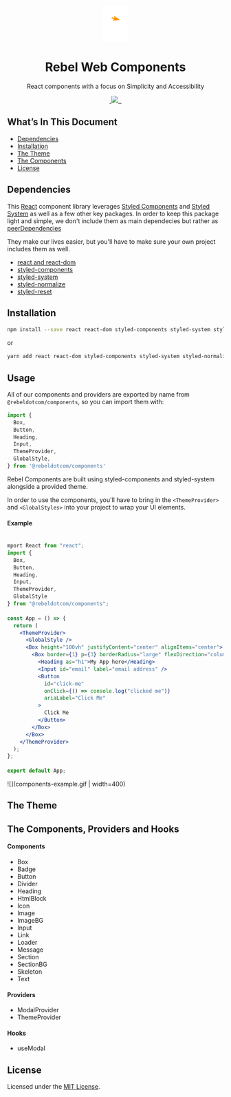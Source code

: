 <p align="center">
  <a href="https://rebel.com" >
    <img style="background: #000;" alt="Gatsby" src="https://github.com/rebeldotcom/rebel-web-components/blob/master/static/rebel.svg" width="60" />
  </a>
</p>

<h1 align="center">Rebel Web Components</h1>

<p align="center">React components with a focus on Simplicity and Accessibility</p>

<p align="center">
  <a aria-label="npm package" href="https://www.npmjs.com/package/@rebeldotcom/components">
    <img alt="" src="https://img.shields.io/npm/v/@rebeldotcom/components?style=for-the-badge">
  </a>
  <a aria-label="contributors graph" href="https://github.com/rebeldotcom/rebel-web-components/graphs/contributors">
    <img src="https://img.shields.io/github/contributors/rebeldotcom/rebel-web-components?style=for-the-badge">
  </a>
  <a aria-label="last commit" href="https://github.com/rebeldotcom/rebel-web-components/commits/master">
    <img alt="" src=
  "https://img.shields.io/github/last-commit/rebeldotcom/rebel-web-components?style=for-the-badge">
  </a>
  
  <a aria-label="license" href="https://github.com/rebeldotcom/rebel-web-components/blob/master/LICENSE">
    <img src="https://img.shields.io/github/license/rebeldotcom/rebel-web-components?style=for-the-badge" alt="">
  </a>
</p>

## What’s In This Document

- [Dependencies](#dependencies)
- [Installation](#installation)
- [The Theme](#the-theme)
- [The Components](#the-components-and-providers)
- [License](#license)

## Dependencies

This [React](https://reactjs.org/) component library leverages [Styled Components](https://www.styled-components.com/) and [Styled System](https://styled-system.com/) as well as a few other key packages. In order to keep this package light and simple, we don't include them as main dependecies but rather as [peerDependencies](http://npm.github.io/using-pkgs-docs/package-json/types/peerdependencies.html)

They make our lives easier, but you'll have to make sure your own project includes them as well.

- [react and react-dom](https://reactjs.org/)
- [styled-components](https://www.styled-components.com/)
- [styled-system](https://styled-system.com/)
- [styled-normalize](https://github.com/sergeysova/styled-normalize)
- [styled-reset](https://github.com/zacanger/styled-reset)

## Installation

```sh
npm install --save react react-dom styled-components styled-system styled-normalize styled-reset @rebeldotcom/components
```

or

```sh
yarn add react react-dom styled-components styled-system styled-normalize styled-reset @rebeldotcom/components
```

## Usage

All of our components and providers are exported by name from `@rebeldotcom/components`, so you can import them with:

```js
import {
  Box,
  Button,
  Heading,
  Input,
  ThemeProvider,
  GlobalStyle,
} from '@rebeldotcom/components'
```

Rebel Components are built using styled-components and styled-system alongside a provided theme.

In order to use the components, you'll have to bring in the `<ThemeProvider>` and `<GlobalStyles>` into your project to wrap your UI elements.

#### Example

```jsx

mport React from "react";
import {
  Box,
  Button,
  Heading,
  Input,
  ThemeProvider,
  GlobalStyle
} from "@rebeldotcom/components";

const App = () => {
  return (
    <ThemeProvider>
      <GlobalStyle />
      <Box height="100vh" justifyContent="center" alignItems="center">
        <Box border={1} p={3} borderRadius="large" flexDirection="column">
          <Heading as="h1">My App here</Heading>
          <Input id="email" label="email address" />
          <Button
            id="click-me"
            onClick={() => console.log("clicked me")}
            ariaLabel="Click Me"
          >
            Click Me
          </Button>
        </Box>
      </Box>
    </ThemeProvider>
  );
};

export default App;

```

![](components-example.gif | width=400)

## The Theme

## The Components, Providers and Hooks

#### Components

- Box
- Badge
- Button
- Divider
- Heading
- HtmlBlock
- Icon
- Image
- ImageBG
- Input
- Link
- Loader
- Message
- Section
- SectionBG
- Skeleton
- Text

#### Providers

- ModalProvider
- ThemeProvider

#### Hooks

- useModal

## License

Licensed under the [MIT License](./LICENSE).
